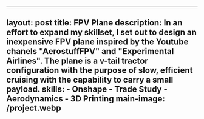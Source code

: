   ---
  layout: post
  title: FPV Plane
  description:  In an effort to expand my skillset, I set out to design an inexpensive FPV plane inspired by the Youtube chanels "AerostuffFPV" and "Experimental Airlines". 
  The plane is a v-tail tractor configuration with the purpose of slow, efficient cruising with the capability to carry a small payload.
  skills: 
    - Onshape
    - Trade Study
    - Aerodynamics
    - 3D Printing
  main-image: /project.webp 
  ---

